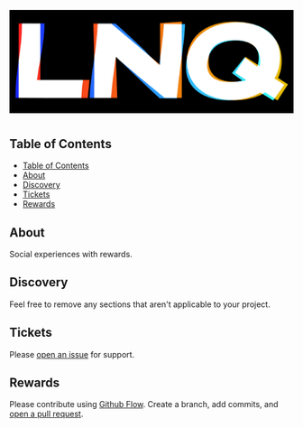 ![LNQ](/assets/LNQ_logo.png)

#

## Table of Contents

- [Table of Contents](#table-of-contents)
- [About](#about)
- [Discovery](#discovery)
- [Tickets](#tickets)
- [Rewards](#rewards)

## About

Social experiences with rewards.

## Discovery

Feel free to remove any sections that aren't applicable to your project.

## Tickets

Please [open an issue](https://github.com/fraction/readme-boilerplate/issues/new) for support.

## Rewards

Please contribute using [Github Flow](https://guides.github.com/introduction/flow/). Create a branch, add commits, and [open a pull request](https://github.com/fraction/readme-boilerplate/compare/).
